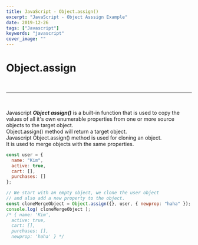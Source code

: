 ```yaml
---
title: JavaScript - Object.assign()
excerpt: "JavaScript - Object Asssign Example"
date: 2019-12-26
tags: ["Javascript"]
keywords: "javascript"
cover_image: ""
---
```


# Object.assign
<br>
<hr>
<br>

Javascript ***Object assign()*** is a built-in function that is used to copy the values of all it's own enumerable properties from one or more source objects to the target object.  
Object.assign() method will return a target object.  
Javascript Object.assign() method is used for cloning an object.  
It is used to merge objects with the same properties.

```javascript
const user = {
  name: "Kim",
  active: true,
  cart: [],
  purchases: []
};

// We start with an empty object, we clone the user object  
// and also add a new property to the object.
const cloneMergeObject = Object.assign({}, user, { newprop: "haha" });
console.log( cloneMergeObject );
/* { name: 'Kim',
  active: true,
  cart: [],
  purchases: [],
  newprop: 'haha' } */
```